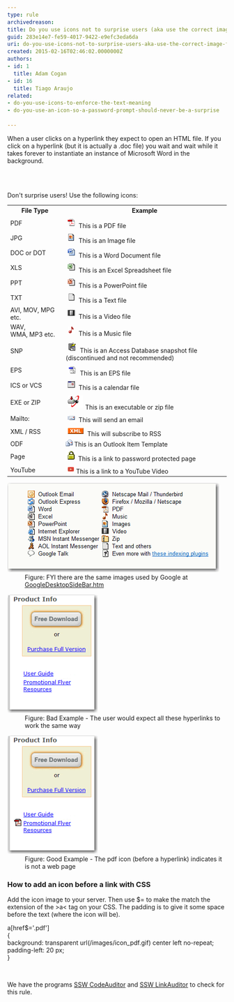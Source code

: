 ```yaml
---
type: rule
archivedreason: 
title: Do you use icons not to surprise users (aka use the correct image for files)?
guid: 283e14e7-fe59-4017-9422-e9efc3eda6da
uri: do-you-use-icons-not-to-surprise-users-aka-use-the-correct-image-for-files
created: 2015-02-16T02:46:02.0000000Z
authors:
- id: 1
  title: Adam Cogan
- id: 16
  title: Tiago Araujo
related:
- do-you-use-icons-to-enforce-the-text-meaning
- do-you-use-an-icon-so-a-password-prompt-should-never-be-a-surprise

---
```



<p>When a user clicks on a hyperlink they expect to open an HTML​ file. If you click on a hyperlink (but it is actually a .doc file) you wait and wait while it takes forever to instantiate an instance of Microsoft Word in the background. <br></p>
<br><excerpt class='endintro'></excerpt><br>
<p>Don't surprise users! Use the following icons:</p> 
<table cellspacing="0" cellpadding="3" class="normal" style="width:100%;"><tbody><tr><th scope="col">File Type</th><th scope="col">Example</th></tr><tr><td>PDF</td><td> 
            <img alt="Icon PDF" src="../../assets/IconPdf.png" style="margin:5px;" /> This is a PDF file<br></td></tr><tr><td>JPG</td><td> 
            <img alt="Icon JPG" src="../../assets/IconJpg.gif" style="margin:5px;" /> This is an Image file</td></tr><tr><td>DOC or DOT</td><td> 
            <img alt="Icon DOC" src="../../assets/IconDoc.png" style="margin:5px;" /> This is a Word Document file</td></tr><tr><td>XLS</td><td> 
            <img alt="Icon XLS" src="../../assets/IconXls.gif" style="margin:5px;" /> This is an Excel Spreadsheet file</td></tr><tr><td>PPT</td><td> 
            <img alt="Icon PPT" src="../../assets/IconPPT.png" style="margin:5px;" /> This is a PowerPoint file</td></tr><tr><td>TXT</td><td> 
            <img alt="Icon TXT" src="../../assets/IconTxt.gif" style="margin:5px;" /> This is a Text file</td></tr><tr><td>AVI, MOV, MPG etc.</td><td> 
            <img alt="Icon MOV" src="../../assets/IconMov.gif" style="margin:5px;" /> This is a Video file</td></tr><tr><td>WAV, WMA, MP3 etc.</td><td> 
            <img alt="Icon MP3" src="../../assets/IconMus.gif" data-pin-nopin="true" style="margin:5px;" /> This is a Music file</td></tr><tr><td>SNP</td><td> 
            <img alt="Icon SNP" src="../../assets/IconSnp.gif" style="margin:5px;" /> This is an Access Database snapshot file (discontinued and not recommended)</td></tr><tr><td>EPS</td><td> 
            <img alt="Icon EPS" src="../../assets/IconEps.gif" style="margin:5px;" /> This is an EPS file</td></tr><tr><td>ICS or VCS</td><td> 
            <img alt="Icon VCS" src="../../assets/IconVCS.gif" style="margin:5px;" /> This is a calendar file</td></tr><tr><td>EXE or ZIP</td><td> 
            <img alt="Download" src="../../assets/Download.gif" style="margin:5px;" />This is an executable or zip file</td></tr><tr><td>Mailto:</td><td> 
            <img alt="Icon MailTo" src="../../assets/IconMailTo.gif" style="margin:5px;" /> This will send an email</td></tr><tr><td>XML / RSS</td><td> 
            <img alt="Icon XML" src="../../assets/IconXML.gif" style="margin:5px;" /> This will subscribe to RSS</td></tr><tr><td>ODF</td><td> 
            <img alt="Icon ODF" src="../../assets/IconOFT.gif" /> This is an Outlook Item Template</td></tr><tr><td>Page</td><td> 
            <img src="../../assets/ms_lock.gif" alt="" /> This is a link to password protected page</td></tr><tr><td rowspan="1">YouTube</td><td rowspan="1">​<img src="youtube-icon_png.jpg" alt="" style="margin:5px;" />This is a link to a YouTube Video</td></tr></tbody></table><dl class="image"><dt> <img alt="Image good link" src="../../assets/GoogleIcons.gif" /> </dt><dd>Figure: FYI there are the same images used by Google at <a href="http://desktop.google.com/features.html">GoogleDesktopSideBar.htm</a>  <br> </dd></dl><dl class="badImage"><dt> <img alt="Image bad link" src="../../assets/IconImageBad.gif" /> </dt><dd>Figure: Bad Example - The user would expect all these hyperlinks to work the same way<br> </dd></dl><dl class="goodImage"><dt> <img alt="Image good link" src="../../assets/IconImageGood.gif" /> </dt><dd>Figure: Good Example - The pdf icon (before a hyperlink) indicates it is not a web page<br></dd></dl><h3>How to add an icon before a link with CSS</h3><p>Add the icon image to your server. Then use $= to make the match the extension of the >a< tag on your CSS. The padding is to give it some space before the text (where the icon will be).</p><p class="ssw15-rteElement-CodeArea">a[href$='.pdf'] <br>{ <br>background: transparent url(/images/icon_pdf.gif) center left no-repeat; <br>padding-left: 20 px; <br>}</p><div> 
   <br> 
   <p class="ssw15-rteElement-YellowBorderBox">We have the programs <a href="http://www.codeauditor.com/" target="_blank">SSW CodeAuditor</a> and <a href="https://linkauditor.com.au/" target="_blank">SSW LinkAuditor</a> to check for this rule.<br></p></div>


